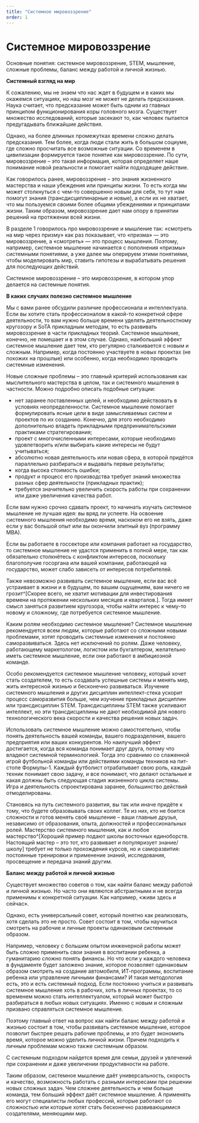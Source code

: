 ```yaml
---
title: "Системное мировоззрение"
order: 1
---
```


# Системное мировоззрение

Основные понятия: системное мировоззрение, STEM, мышление, сложные проблемы, баланс между работой и личной жизнью.

**Системный взгляд на мир**

К сожалению, мы не знаем что нас ждет в будущем и в каких мы окажемся ситуациях, но наш мозг не может не делать предсказания. Наука считает, что предсказание может быть одним из главных принципом функционирования коры головного мозга. Существует множество исследований, которые засекают то, как человек пытается предугадывать ближайшие действия.

Однако, на более длинных промежутках времени сложно делать предсказания. Тем более, когда люди стали жить в большом социуме, где сложно просчитать все возможные ситуации. Cо временем в цивилизации формируется такое понятие как мировоззрение. По сути, мировоззрение – это такая информация, которая определяет наше понимание новой реальности и помогает найти подходящее действие.

Как говорилось ранее, мировоззрение – это знания жизненного мастерства и наши убеждения или принципы жизни. То есть когда мы может столкнуться с чем-то совершенно новым для себя, то тут нам помогут знания (трансдисциплинарные и новые), а если их не хватает, что мы пользуемся своими более общими убеждениями и принципами жизни. Таким образом, мировоззрение дает нам опору в принятии решений на протяжении всей жизни.

В разделе 1 говорилось про мировоззрение и мышление так: «смотреть на мир через призму» как раз показывает, что «призма» — это мировоззрение, а «смотреть» — это процесс мышления. Поэтому, например, системное мышление начинается с пополнения «призмы» системными понятиями, а уже далее мы оперируем этими понятиями, чтобы моделировать мир, ставить гипотезы и вырабатывать решения для последующих действий.

Системное мировоззрение – это мировоззрение, в котором упор делается на системные понятия.

**В каких случаях полезно системное мышление**

Мы с вами ранее обсудили различие профессионала и интеллектуала. Если вы хотите стать профессионалом в какой-то конкретной сфере деятельности, то вам нужно больше времени уделять деятельностному кругозору и SoTA прикладным методам, то есть развивать мировоззрение в части прикладных теорий. Системное мышление, конечно, не помешает и в этом случае. Однако, наибольший эффект системное мышление дает тем, кто регулярно сталкивается с новым и сложным. Например, когда постоянно участвуете в новых проектах (не похожих на прошлые) или особенно, когда необходимо проводить системные изменения.

Новые сложные проблемы – это главный критерий использования как мыслительного мастерства в целом, так и системного мышления в частности. Можно подробно описать подобные ситуации:

* нет заранее поставленных целей, и необходимо действовать в условиях неопределенности. Системное мышление помогает формулировать ясные цели в виде замысливаемых систем и проектов по их созданию. Конечно, для этого необходимо дополнительно владеть прикладными предпринимательскими практиками стратегирования;
* проект с многочисленными интересами, которые необходимо удовлетворить и/или выбирать какие интересы не будут учитываться;
* абсолютно новая деятельность или новая сфера, в которой придётся параллельно разбираться и выдавать первые результаты;
* когда высока стоимость ошибки;
* продукт и процесс его производства требует знаний множества разных сфер деятельности (прикладных практик);
* требуется значительно увеличить скорость работы при сохранении или даже увеличения качества работ.

Если вам нужно срочно сдавать проект, то начинать изучать системное мышление не лучшая идея: вы вряд ли успеете. На освоение системного мышления необходимо время, наскоком его не взять, даже если у вас большой опыт или вы окончили элитный вуз (программу МВА).

Если вы работаете в госсекторе или компания работает на государство, то системное мышление не удастся применить в полной мере, так как обязательно столкнётесь с конфликтом интересов, поскольку благополучие госоргана или вашей компании, работающей на государство, может слабо зависеть от интересов потребителей.

Также невозможно развивать системное мышление, если вас всё устраивает в жизни и в будущем, по вашим ощущениям, вам ничего не грозит^[Скорее всего, не хватит мотивации для инвестирования времени на протяжении нескольких месяцев и кварталов.]. Тогда имеет смысл заняться развитием кругозора, чтобы найти интерес к чему-то новому и сложному, где потребуется системное мышление.

Каким ролям необходимо системное мышление? Системное мышление рекомендуется всем людям, которые работают со сложными новыми проблемами, хотят проводить системные изменения и постоянно саморазвиваться. Здесь нет исключений по ролям. Даже человеку, работающему маркетологом, логистом или бухгалтером, желательно иметь системное мышление, если они работают в амбициозной команде.

Особо рекомендуется системное мышление человеку, который хочет стать создателем, то есть создавать успешные системы и менять мир, жить интересной жизнью и бесконечно развиваться. Изучение системного мышления и других дисциплин интеллект-стека ускорит процесс саморазвития больше, чем изучение прикладных дисциплин или трансдисциплин STEM. Трансдисциплины STEM также усиливают интеллект, но эти трансдисциплины не дают необходимой для нового технологического века скорости и качества решения новых задач.

Использовать системное мышление можно самостоятельно, чтобы понять деятельность вашей команды, вашего подразделения, вашего предприятия или ваших конкурентов. Но наилучший эффект достигается, когда вся команда понимает друг друга, потому что владеют системной терминологией. Тогда это сравнимо со слаженной игрой футбольной команды или действиями команды техников на пит-стопе Формулы-1. Каждый футболист отрабатывает свою роль, каждый техник понимает свою задачу, и все понимают, что делают остальные и какая должны быть следующая стадия жизненного цикла системы. Игра и деятельность спроектирована заранее, большинство действий отмоделированы.

Становясь на путь системного развития, вы так или иначе придёте к тому, что будете образовывать своих коллег. Те из них, кто не боится сложности и готов менять своё мышление – ваши главные друзья, независимо от образования, опыта, должностей и профессиональных ролей. Мастерство системного мышления, как и любое мастерство^[Хороший пример подают школы восточных единоборств. Настоящий мастер – это тот, кто развивает и популяризует знание/школу] требует не только прохождения курсов, но и саморазвития: постоянные тренировки и применение знаний, исследования, просвещение и передача знаний другим.

**Баланс между работой и личной жизнью**

Существует множество советов о том, как найти баланс между работой и личной жизнью. Но часто они являются абстрактными и не всегда применимы к конкретной ситуации. Как например, «живи здесь и сейчас».

Однако, есть универсальный совет, который понятно как реализовать, хотя сделать это не просто. Совет состоит в том, чтобы научиться смотреть на рабочие и личные проекты одинаковым системным образом.

Например, человеку с большим опытом инженерной работы может быть сложно применить свои знания в воспитании ребенка, а гуманитарию сложно понять финансы. Но что если у каждого человека в фундаменте будет заложено знание, которое позволяет одинаковым образом смотреть на создание автомобиля, ИТ-программы, воспитание ребенка или управление личными финансами? И такая методология есть, это и есть системный подход. Если постоянно учиться и развивать системное мышление хоть в рабочих, хоть в личных проектах, то со временем можно стать интеллектуалом, который может быстро разбираться в любых новых ситуациях. Именно с новым и сложным призвано справляться системное мышление.

Поэтому главный ответ на вопрос как найти баланс между работой и жизнью состоит в том, чтобы развивать системное мышление, которое позволит быстрее решать рабочие проблемы, и это будет экономить время, которое можно уделить личной жизни. Причем подходить к личным проблемам можно также системным образом.

С системным подходом найдется время для семьи, друзей и увлечений при сохранении и даже увеличении продуктивности на работе.

Таким образом, системное мышление даёт универсальность, скорость и качество, возможность работать с разными интересами при решении новых сложных задач. Чем сложнее деятельность и чем больше команда, тем больший эффект даёт системное мышление. А применять его могут специалисты любых профессий, которые работают со сложностью или которые хотят стать бесконечно развивающимися создателями, меняющими мир.